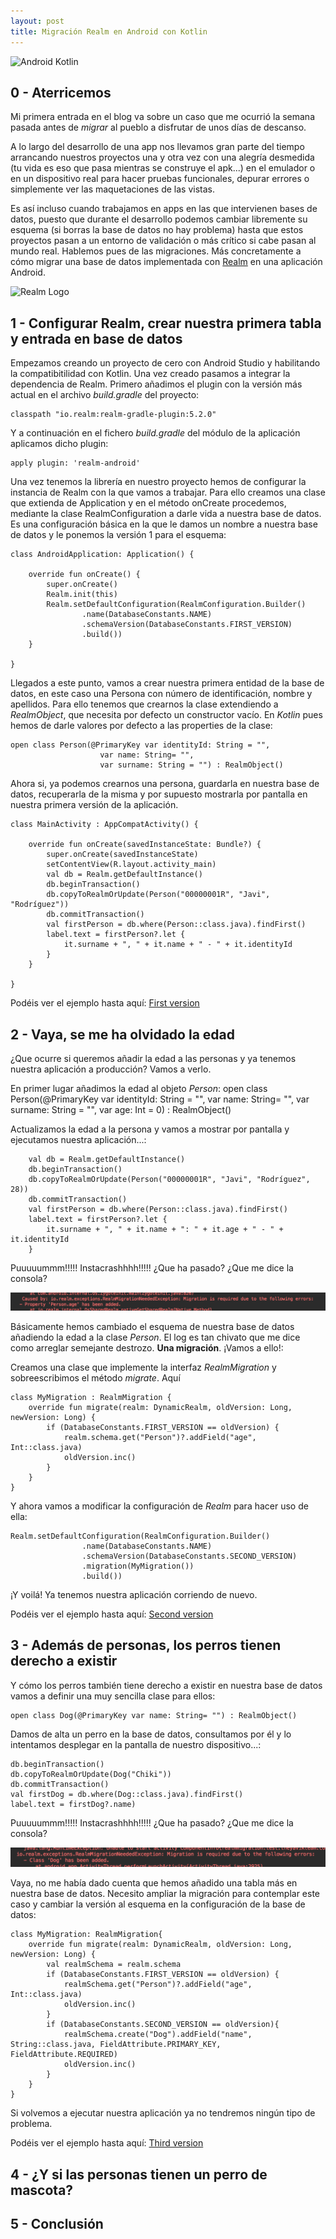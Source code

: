 ```yaml
---
layout: post
title: Migración Realm en Android con Kotlin
---
```


![Android Kotlin](https://codigoonclick.com/wp-content/uploads/2018/03/kotlin-con-android-caracteristicas.jpeg)

## 0 - Aterricemos

Mi primera entrada en el blog va sobre un caso que me ocurrió la semana pasada antes de *migrar* al pueblo a disfrutar de unos días de descanso. 
   
A lo largo del desarrollo de una app nos llevamos gran parte del tiempo arrancando nuestros proyectos una y otra vez con una alegría desmedida (tu vida es eso que pasa mientras se construye el apk...) en el emulador o en un dispositivo real para hacer pruebas funcionales, depurar errores o simplemente ver las maquetaciones de las vistas.

   Es así incluso cuando trabajamos en apps en las que intervienen bases de datos, puesto que durante el desarrollo podemos cambiar libremente su esquema (si borras la base de datos no hay problema) hasta que estos proyectos pasan a un entorno de validación o más crítico si cabe pasan al mundo real. Hablemos pues de las migraciones. Más concretamente a cómo migrar una base de datos implementada con [Realm](https://realm.io/) en una aplicación Android.
   
   ![Realm Logo](https://realm.io/assets/img/social/realmDark.jpg)
   
## 1 - Configurar Realm, crear nuestra primera tabla y entrada en base de datos

Empezamos creando un proyecto de cero con Android Studio y habilitando la compatibitilidad con Kotlin. Una vez creado pasamos a integrar la dependencia de Realm. Primero añadimos el plugin con la versión más actual en el archivo *build.gradle* del proyecto:

	classpath "io.realm:realm-gradle-plugin:5.2.0"

Y a continuación en el fichero *build.gradle* del módulo de la aplicación aplicamos dicho plugin:

<pre><code class="groovy">apply plugin: 'realm-android'
</code></pre>

Una vez tenemos la librería en nuestro proyecto hemos de configurar la instancia de Realm con la que vamos a trabajar. Para ello creamos una clase que extienda de Application y en el método onCreate procedemos, mediante la clase RealmConfiguration a darle vida a nuestra base de datos. Es una configuración básica en la que le damos un nombre a nuestra base de datos y le ponemos la versión 1 para el esquema:

	class AndroidApplication: Application() {
	
	    override fun onCreate() {
	        super.onCreate()
	        Realm.init(this)
	        Realm.setDefaultConfiguration(RealmConfiguration.Builder()
	                .name(DatabaseConstants.NAME)
	                .schemaVersion(DatabaseConstants.FIRST_VERSION)
	                .build())
	    }
	
	}

Llegados a este punto, vamos a crear nuestra primera entidad de la base de datos, en este caso una Persona con número de identificación, nombre y apellidos. Para ello tenemos que crearnos la clase extendiendo a *RealmObject*, que necesita por defecto un constructor vacío. En *Kotlin* pues hemos de darle valores por defecto a las properties de la clase:

	open class Person(@PrimaryKey var identityId: String = "", 
						var name: String= "", 
						var surname: String = "") : RealmObject()

Ahora si, ya podemos crearnos una persona, guardarla en nuestra base de datos, recuperarla de la misma y por supuesto mostrarla por pantalla en nuestra primera versión de la aplicación.

	class MainActivity : AppCompatActivity() {
	
	    override fun onCreate(savedInstanceState: Bundle?) {
	        super.onCreate(savedInstanceState)
	        setContentView(R.layout.activity_main)
	        val db = Realm.getDefaultInstance()
	        db.beginTransaction()
	        db.copyToRealmOrUpdate(Person("00000001R", "Javi", "Rodríguez"))
	        db.commitTransaction()
	        val firstPerson = db.where(Person::class.java).findFirst()
	        label.text = firstPerson?.let {
	            it.surname + ", " + it.name + " - " + it.identityId
	        }
	    }
	
	}

Podéis ver el ejemplo hasta aquí: [First version](https://github.com/theyavikteam/post_examples/tree/post/20180606-realmmigration/first_version)


## 2 - Vaya, se me ha olvidado la edad

¿Que ocurre si queremos añadir la edad a las personas y ya tenemos nuestra aplicación a producción? Vamos a verlo.

En primer lugar añadimos la edad al objeto *Person*:
	open class Person(@PrimaryKey var identityId: String = "", 
						var name: String= "", 
						var surname: String = "", 
						var age: Int = 0) : RealmObject()

Actualizamos la edad a la persona y vamos a mostrar por pantalla y ejecutamos nuestra aplicación...:

		val db = Realm.getDefaultInstance()
		db.beginTransaction()
		db.copyToRealmOrUpdate(Person("00000001R", "Javi", "Rodríguez", 28))
		db.commitTransaction()
		val firstPerson = db.where(Person::class.java).findFirst()
		label.text = firstPerson?.let {
		    it.surname + ", " + it.name + ": " + it.age + " - " + it.identityId
		}


Puuuuummm!!!!! Instacrashhhh!!!!! ¿Que ha pasado? ¿Que me dice la consola?

![2018-6-6_01](https://raw.githubusercontent.com/theyavikteam/theyavikteam.github.io/master/images/2018-6-6_01.png)

Básicamente hemos cambiado el esquema de nuestra base de datos añadiendo la edad a la clase *Person*. El log es tan chivato que me dice como arreglar semejante destrozo. **Una migración**. ¡Vamos a ello!:

Creamos una clase que implemente la interfaz *RealmMigration* y sobreescribimos el método *migrate*. Aquí 

<pre><code class="kotlin">class MyMigration : RealmMigration {
    override fun migrate(realm: DynamicRealm, oldVersion: Long, newVersion: Long) {
        if (DatabaseConstants.FIRST_VERSION == oldVersion) {
            realm.schema.get("Person")?.addField("age", Int::class.java)
            oldVersion.inc()
        }
    }
}
</code></pre>

Y ahora vamos a modificar la configuración de *Realm* para hacer uso de ella:

<pre><code class="kotlin">Realm.setDefaultConfiguration(RealmConfiguration.Builder()
                .name(DatabaseConstants.NAME)
                .schemaVersion(DatabaseConstants.SECOND_VERSION)
                .migration(MyMigration())
                .build())
</code></pre>

¡Y voilá! Ya tenemos nuestra aplicación corriendo de nuevo.

Podéis ver el ejemplo hasta aquí: [Second version](https://github.com/theyavikteam/post_examples/tree/post/20180606-realmmigration/second_version)

## 3 - Además de personas, los perros tienen derecho a existir

Y cómo los perros también tiene derecho a existir en nuestra base de datos vamos a definir una muy sencilla clase para ellos:

<pre><code class="kotlin">open class Dog(@PrimaryKey var name: String= "") : RealmObject()
</code></pre>

Damos de alta un perro en la base de datos, consultamos por él y lo intentamos desplegar en la pantalla de nuestro dispositivo...:
<pre><code class="kotlin">db.beginTransaction()
db.copyToRealmOrUpdate(Dog("Chiki"))
db.commitTransaction()
val firstDog = db.where(Dog::class.java).findFirst()
label.text = firstDog?.name)
</code></pre>

Puuuuummm!!!!! Instacrashhhh!!!!! ¿Que ha pasado? ¿Que me dice la consola?

![2018-6-6_02](https://raw.githubusercontent.com/theyavikteam/theyavikteam.github.io/master/images/2018-6-6_02.png)

Vaya, no me había dado cuenta que hemos añadido una tabla más en nuestra base de datos. Necesito ampliar la migración para contemplar este caso y cambiar la versión al esquema en la configuración de la base de datos:

<pre><code class="kotlin">class MyMigration: RealmMigration{
    override fun migrate(realm: DynamicRealm, oldVersion: Long, newVersion: Long) {
        val realmSchema = realm.schema
        if (DatabaseConstants.FIRST_VERSION == oldVersion) {
            realmSchema.get("Person")?.addField("age", Int::class.java)
            oldVersion.inc()
        }
        if (DatabaseConstants.SECOND_VERSION == oldVersion){
            realmSchema.create("Dog").addField("name", String::class.java, FieldAttribute.PRIMARY_KEY, FieldAttribute.REQUIRED)
            oldVersion.inc()
        }
    }
}
</code></pre>

Si volvemos a ejecutar nuestra aplicación ya no tendremos ningún tipo de problema.

Podéis ver el ejemplo hasta aquí: [Third version](https://github.com/theyavikteam/post_examples/tree/post/20180606-realmmigration/third_version)

## 4 - ¿Y si las personas tienen un perro de mascota?

## 5 - Conclusión


